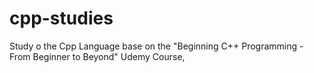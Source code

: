 # cpp-studies
Study o the Cpp Language base on the "Beginning C++ Programming - From Beginner to Beyond" Udemy Course,
